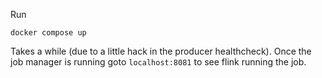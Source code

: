 Run

```
docker compose up
```

Takes a while (due to a little hack in the producer healthcheck). Once
the job manager is running goto `localhost:8081` to see flink running
the job.
